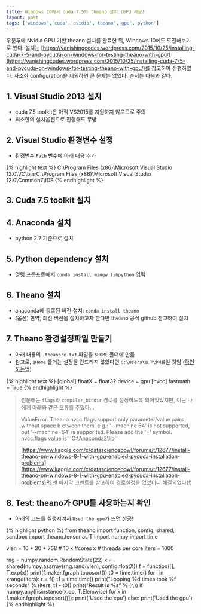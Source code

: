```yaml
---
title: Windows 10에서 cuda 7.5와 theano 설치 (GPU 사용)
layout: post
tags: ['windows','cuda','nvidia','theano','gpu','python']
---
```


우분투에 Nvidia GPU 기반 theano 설치를 완료한 뒤, Windows 10에도 도전해보기로 했다. 설치는 [https://vanishingcodes.wordpress.com/2015/10/25/installing-cuda-7-5-and-pycuda-on-windows-for-testing-theano-with-gpu/](https://vanishingcodes.wordpress.com/2015/10/25/installing-cuda-7-5-and-pycuda-on-windows-for-testing-theano-with-gpu/)를 참고하여 진행하였다. 사소한 configuration을 제외하면 큰 문제는 없었다. 순서는 다음과 같다.

## 1. Visual Studio 2013 설치

* cuda 7.5 toolkit은 아직 VS2015를 지원하지 않으므로 주의
* 최소한의 설치옵션으로 진행해도 무방

## 2. Visual Studio 환경변수 설정

* 환경변수 `Path` 변수에 아래 내용 추가

{% highlight text %}
C:\Program Files (x86)\Microsoft Visual Studio 12.0\VC\bin\;C:\Program Files (x86)\Microsoft Visual Studio 12.0\Common7\IDE
{% endhighlight %}

## 3. Cuda 7.5 toolkit 설치

## 4. Anaconda 설치

* python 2.7 기준으로 설치

## 5. Python dependency 설치

* 명령 프롬프트에서 `conda install mingw libpython` 입력

## 6. Theano 설치

* anaconda에 등록된 버전 설치: `conda install theano`
* (옵션) 만약, 최신 버전을 설치하고자 한다면 theano 공식 github 참고하여 설치

## 7. Theano 환경설정파일 만들기

* 아래 내용의 `.theanorc.txt` 파일을 `$HOME` 폴더에 만듦
* 참고로, `$Home` 폴더는 설정을 건드리지 않았다면 `C:\Users\로그인이름`일 것임 ([확인하는법](http://blogs.technet.com/b/heyscriptingguy/archive/2015/04/27/powertip-find-user-39-s-home-directory-in-powershell.aspx))

{% highlight text %}
[global]
floatX = float32
device = gpu
[nvcc]
fastmath = True
{% endhighlight %}

> 원문에는 `flags`와 `compiler_bindir` 경로를 설정하도록 되어있었지만, 이는 나에게 아래와 같은 오류를 주었다...
> 
> ValueError: Theano nvcc.flags support only parameter/value pairs without space b
> etween them. e.g.: '--machine 64' is not supported, but '--machine=64' is suppor
> ted. Please add the '=' symbol. nvcc.flags value is ''C:\Anaconda2\lib''
> 
> [https://www.kaggle.com/c/datasciencebowl/forums/t/12677/install-theano-on-windows-8-1-with-gpu-enabled-pycuda-installation-problems](https://www.kaggle.com/c/datasciencebowl/forums/t/12677/install-theano-on-windows-8-1-with-gpu-enabled-pycuda-installation-problems)의 맨 마지막 코멘트를 참고하여 경로설정을 없앴더니 해결되었다(!)


## 8. Test: theano가 GPU를 사용하는지 확인

* 아래의 코드를 실행시켜서 `Used the gpu`가 뜨면 성공!

{% highlight python %}
from theano import function, config, shared, sandbox
import theano.tensor as T
import numpy
import time

vlen = 10 * 30 * 768  # 10 x #cores x # threads per core
iters = 1000

rng = numpy.random.RandomState(22)
x = shared(numpy.asarray(rng.rand(vlen), config.floatX))
f = function([], T.exp(x))
print(f.maker.fgraph.toposort())
t0 = time.time()
for i in xrange(iters):
    r = f()
t1 = time.time()
print("Looping %d times took %f seconds" % (iters, t1 - t0))
print("Result is %s" % (r,))
if numpy.any([isinstance(x.op, T.Elemwise) for x in f.maker.fgraph.toposort()]):
    print('Used the cpu')
else:
    print('Used the gpu')
{% endhighlight %}